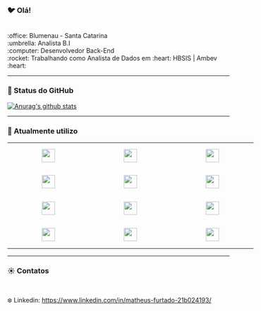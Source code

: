 ### :bird: Olá!  
<br>
:office: Blumenau - Santa Catarina <br>
:umbrella: Analista B.I <br>
:computer: Desenvolvedor Back-End <br>
:rocket: Trabalhando como Analista de Dados em :heart: HBSIS | Ambev :heart:

<hr>

### :milky_way:	Status do GitHub

[![Anurag's github stats](https://github-readme-stats.vercel.app/api?username=meitheys&show_icons=true&theme=tokyonight)](https://github.com/meitheys/github-readme-stats)

<hr>

### :space_invader: Atualmente utilizo

<table style="width:2900px">
  <tr>
    <td width="170px" height="60px" align="center"><img src="https://github.com/meitheys/imgs/blob/master/java.png?raw=true" width="30px" height="30px"></td>
    <td width="170px" height="60px" align="center"><img src="https://github.com/meitheys/imgs/blob/master/spring.png?raw=true" width="30px" height="30px"></td>
    <td width="170px" height="60px" align="center"><img src="https://github.com/meitheys/imgs/blob/master/bootstrap.png?raw=true" width="30px" height="30px"></td>
  </tr>
  <tr>
    <td width="170px" height="60px" align="center"><img src="https://github.com/meitheys/imgs/blob/master/angular.png?raw=true" width="30px" height="30px"></td>
    <td width="170px" height="60px" align="center"><img src="https://github.com/meitheys/imgs/blob/master/akka.png?raw=true" width="30px" height="30px"></td>
    <td width="170px" height="60px" align="center"><img src="https://github.com/meitheys/imgs/blob/master/html.png?raw=true" width="30px" height="30px"></td>
  </tr>
  <tr>
    <td width="170px" height="60px" align="center"><img src="https://github.com/meitheys/imgs/blob/master/css.png?raw=true" width="30px" height="30px"></td>
    <td width="170px" height="60px" align="center"><img src="https://github.com/meitheys/imgs/blob/master/sql.png?raw=true" width="30px" height="30px"></td>
    <td width="170px" height="60px" align="center"><img src="https://github.com/meitheys/imgs/blob/master/mongodb.png?raw=true" width="30px" height="30px"></td>
  </tr>
  <tr>
    <td width="170px" height="60px" align="center"><img src="https://github.com/meitheys/imgs/blob/master/null.png?raw=true" width="30px" height="30px"></td>
    <td width="170px" height="60px" align="center"><img src="https://github.com/meitheys/imgs/blob/master/powerbi.png?raw=true" width="30px" height="30px"></td>
    <td width="170px" height="60px" align="center"><img src="https://github.com/meitheys/imgs/blob/master/null.png?raw=true" width="30px" height="30px"></td>
  </tr>
<table>

<hr>

### :sunny: Contatos

<br>

  :snowflake: Linkedin: https://www.linkedin.com/in/matheus-furtado-21b024193/
 
